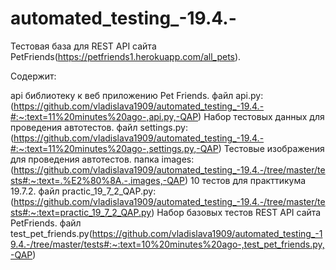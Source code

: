# automated_testing_-19.4.-
Тестовая база для REST API сайта PetFriends(https://petfriends1.herokuapp.com/all_pets).

Содержит:

api библиотеку к веб приложению Pet Friends. 
файл api.py: (https://github.com/vladislava1909/automated_testing_-19.4.-#:~:text=11%20minutes%20ago-,api.py,-QAP)
Набор тестовых данных для проведения автотестов.
файл settings.py: (https://github.com/vladislava1909/automated_testing_-19.4.-#:~:text=11%20minutes%20ago-,settings.py,-QAP)
Тестовые изображения для проведения автотестов. 
папка images: (https://github.com/vladislava1909/automated_testing_-19.4.-/tree/master/tests#:~:text=.%E2%80%8A.-,images,-QAP)
10 тестов для практтикума 19.7.2. 
файл practic_19_7_2_QAP.py:(https://github.com/vladislava1909/automated_testing_-19.4.-/tree/master/tests#:~:text=practic_19_7_2_QAP.py)
Набор базовых тестов REST API сайта PetFriends. 
файл test_pet_friends.py(https://github.com/vladislava1909/automated_testing_-19.4.-/tree/master/tests#:~:text=10%20minutes%20ago-,test_pet_friends.py,-QAP)
